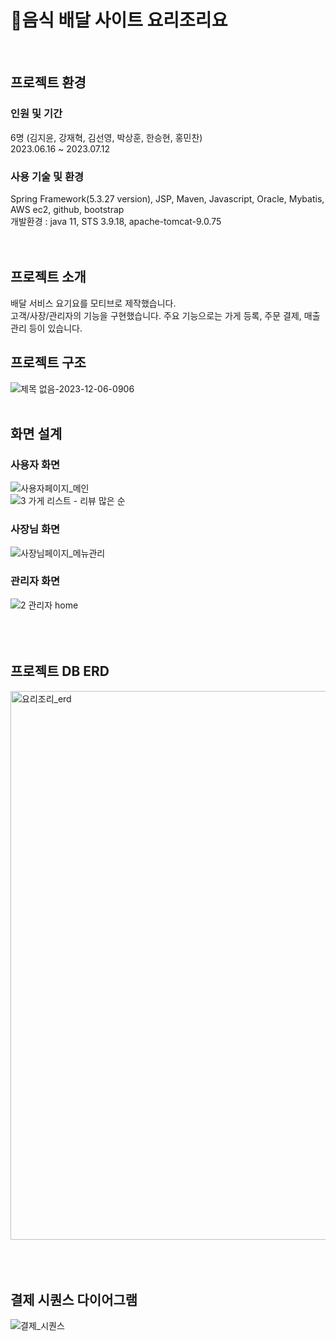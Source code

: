# 🍕음식 배달 사이트 요리조리요
<br>

## 프로젝트 환경

### 인원 및 기간
6명 (김지윤, 강재혁, 김선영, 박상훈, 한승현, 홍민찬)
<br>
2023.06.16 ~ 2023.07.12

### 사용 기술 및 환경
Spring Framework(5.3.27 version), JSP, Maven, Javascript, Oracle, Mybatis, AWS ec2, github, bootstrap
<br>
개발환경 : java 11, STS 3.9.18, apache-tomcat-9.0.75
<br>
<br>
<br>

## 프로젝트 소개
배달 서비스 요기요를 모티브로 제작했습니다. 
<br>
고객/사장/관리자의 기능을 구현했습니다. 주요 기능으로는 가게 등록, 주문 결제, 매출 관리 등이 있습니다.
<br>


## 프로젝트 구조
![제목 없음-2023-12-06-0906](https://github.com/more0st/yori/assets/118714351/d2d7157a-9d73-4511-9233-dcbdb298309a)
<br>
<br>


## 화면 설계
### 사용자 화면
![사용자페이지_메인](https://github.com/more0st/yori/assets/118714351/b90aed13-5298-4497-9be2-73210ccc5127)
<br>
![3  가게 리스트 - 리뷰 많은 순](https://github.com/more0st/yori/assets/118714351/cc62a5d6-350b-45f1-9149-a38176c5377a)
<br>
### 사장님 화면
![사장님페이지_메뉴관리](https://github.com/more0st/yori/assets/118714351/2d3e00ec-e98e-4535-9482-6695eb20fa74)
<br>

### 관리자 화면
![2  관리자 home](https://github.com/more0st/yori/assets/118714351/8f053fee-99e4-4ed4-8087-6d9d61390df8)
<br>
<br>
<br>
<br>


## 프로젝트 DB ERD
<img width="878" alt="요리조리_erd" src="https://github.com/more0st/yori/assets/118714351/2a62801c-c062-44c0-984b-606aec4673b4">
<br>
<br>
<br>
<br>


## 결제 시퀀스 다이어그램
![결제_시퀀스](https://github.com/more0st/yori/assets/118714351/31b1a410-13ef-47c5-b282-c15ffd2a8ba1)
<br>
<br>
<br>
<br>



